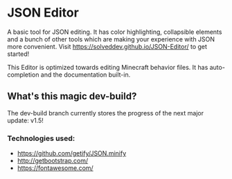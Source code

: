 # JSON Editor
A basic tool for JSON editing. It has color highlighting, collapsible elements and a bunch of other tools which are making your experience with JSON more convenient.
Visit https://solveddev.github.io/JSON-Editor/ to get started!

This Editor is optimized towards editing Minecraft behavior files. It has auto-completion and the documentation built-in.

## What's this magic dev-build?
The dev-build branch currently stores the progress of the next major update: v1.5!


### Technologies used:
- https://github.com/getify/JSON.minify
- http://getbootstrap.com/
- https://fontawesome.com/
